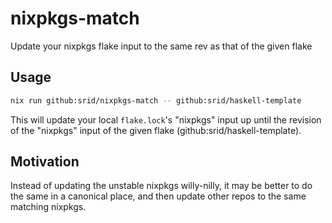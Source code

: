 # nixpkgs-match

Update your nixpkgs flake input to the same rev as that of the given flake

## Usage

``` sh
nix run github:srid/nixpkgs-match -- github:srid/haskell-template
```

This will update your local `flake.lock`'s "nixpkgs" input up until the revision of the "nixpkgs" input of the given flake (github:srid/haskell-template).

## Motivation

Instead of updating the unstable nixpkgs willy-nilly, it may be better to do the same in a canonical place, and then update other repos to the same matching nixpkgs.
